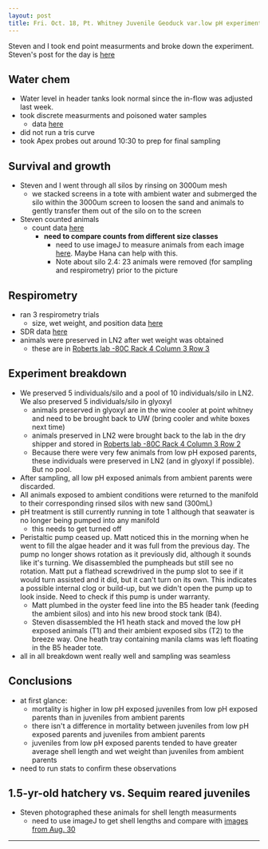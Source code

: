 ```yaml
---
layout: post
title: Fri. Oct. 18, Pt. Whitney Juvenile Geoduck var.low pH experiment 
---
```


Steven and I took end point measurments and broke down the experiment. Steven's post for the day is [here](https://sr320.github.io/Seed-trial/)

## Water chem
- Water level in header tanks look normal since the in-flow was adjusted last week.
- took discrete measurments and poisoned water samples
	- data [here](https://github.com/shellytrigg/P_generosa/blob/master/Water_Chemistry/data/Titrator/Daily_Temp_pH_Sal.csv)  
- did not run a tris curve
- took Apex probes out around 10:30 to prep for final sampling


## Survival and growth
- Steven and I went through all silos by rinsing on 3000um mesh
	- we stacked screens in a tote with ambient water and submerged the silo within the 3000um screen to loosen the sand and animals to gently transfer them out of the silo on to the screen 
- Steven counted animals 
	- count data [here](https://drive.google.com/open?id=1GuG9QK4smtBpSki5uqpboWTB5gL_-96lBh9tZPCcoA4) 
		- **need to compare counts from different size classes**
			- need to use imageJ to measure animals from each image [here](https://drive.google.com/open?id=1Fo1ivUR7BfpKmSORCCNycfcqYoCKQ_LC). Maybe Hana can help with this. 
			- Note about silo 2.4: 23 animals were removed (for sampling and respirometry) prior to the picture 
		
## Respirometry
- ran 3 respirometry trials 	
	- size, wet weight, and position data [here](https://docs.google.com/spreadsheets/d/1ugMt_ntyyo-wYsKoaXSr2DyElOvokNLT_A39YkV8AGw/edit?usp=sharing)
- SDR data [here](https://github.com/shellytrigg/P_generosa/tree/master/amb_v_varlowpH_juvis/data/SDR/20191018_SDR)
- animals were preserved in LN2 after wet weight was obtained
	- these are in [Roberts lab -80C Rack 4 Column 3 Row 3](https://docs.google.com/spreadsheets/d/1Qsvz3QTURlPF_hX05BQxjom3484WuMfqQ1ILl9LEljU/edit#gid=2006985773)

## Experiment breakdown
- We preserved 5 individuals/silo and a pool of 10 individuals/silo in LN2. We also preserved 5 individuals/silo in glyoxyl
	- animals preserved in glyoxyl are in the wine cooler at point whitney and need to be brought back to UW (bring cooler and white boxes next time)
	- animals preserved in LN2 were brought back to the lab in the dry shipper and stored in [Roberts lab -80C Rack 4 Column 3 Row 2](https://docs.google.com/spreadsheets/d/1Qsvz3QTURlPF_hX05BQxjom3484WuMfqQ1ILl9LEljU/edit#gid=2006985773)
	- Because there were very few animals from low pH exposed parents, these individuals were preserved in LN2 (and in glyoxyl if possible). But no pool. 
- After sampling, all low pH exposed animals from ambient parents were discarded. 
- All animals exposed to ambient conditions were returned to the manifold to their corresponding rinsed silos with new sand (300mL)
- pH treatment is still currently running in tote 1 although that seawater is no longer being pumped into any manifold
	- this needs to get turned off
- Peristaltic pump ceased up. Matt noticed this in the morning when he went to fill the algae header and it was full from the previous day. The pump no longer shows rotation as it previously did, although it sounds like it's turning. We disassembled the pumpheads but still see no rotation. Matt put a flathead screwdrived in the pump slot to see if it would turn assisted and it did, but it can't turn on its own. This indicates a possible internal clog or build-up, but we didn't open the pump up to look inside. Need to check if this pump is under warranty. 
	- Matt plumbed in the oyster feed line into the B5 header tank (feeding the ambient silos) and into his new brood stock tank (B4). 
	- Steven disassembled the H1 heath stack and moved the low pH exposed animals (T1) and their ambient exposed sibs (T2) to the breeze way. One heath tray containing manila clams was left floating in the B5 header tote.
- all in all breakdown went really well and sampling was seamless

 
## Conclusions
- at first glance:
	- mortality is higher in low pH exposed juveniles from low pH exposed parents than in juveniles from ambient parents
	- there isn't a difference in mortality between juveniles from low pH exposed parents and juveniles from ambient parents
	- juveniles from low pH exposed parents tended to have greater average shell length and wet weight than juveniles from ambient parents
- need to run stats to confirm these observations


## 1.5-yr-old hatchery vs. Sequim reared juveniles

- Steven photographed these animals for shell length measurments
	- need to use imageJ to get shell lengths and compare with [images from Aug. 30](https://shellytrigg.github.io/167th-post/)

 








***